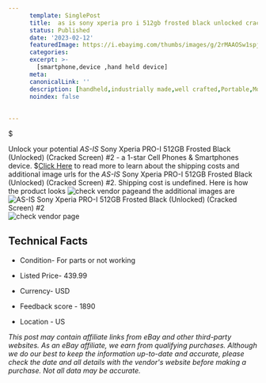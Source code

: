 ```yaml
---
      template: SinglePost
      title:  as is sony xperia pro i 512gb frosted black unlocked cracked screen 2
      status: Published
      date: '2023-02-12'
      featuredImage: https://i.ebayimg.com/thumbs/images/g/2rMAAOSw1spjz395/s-l225.jpg
      categories: 
      excerpt: >-
        [smartphone,device ,hand held device]
      meta:
      canonicalLink: ''
      description: [handheld,industrially made,well crafted,Portable,Mobile,Compact,Convenient,Lightweight,Maneuverable,Man-portable,Miniature,Carriable,Hand-held,Light,Holdable,Transportable,Mobile device,Pocket-sized,On-the-go,Wireless,Cordless,Compact size,Convenient size, smartphone,device ,hand held device]
      noindex: false
      
        
---
```

$

Unlock your potential *AS-IS* Sony Xperia PRO-I 512GB Frosted Black (Unlocked) (Cracked Screen) #2 - a 1-star Cell Phones & Smartphones device.
$[Click Here](https://www.ebay.com/itm/325510092462?hash=item4bc9e9d6ae%3Ag%3A2rMAAOSw1spjz395&mkevt=1&mkcid=1&mkrid=711-53200-19255-0&campid=%253CePNCampaignId%253E&customid=%253CreferenceId%253E&toolid=10049) to read more to learn about the shipping costs and additional image urls for the *AS-IS* Sony Xperia PRO-I 512GB Frosted Black (Unlocked) (Cracked Screen) #2. Shipping cost is undefined. Here is how the product looks ![check vendor page](https://i.ebayimg.com/thumbs/images/g/2rMAAOSw1spjz395/s-l225.jpg)and the additional images are![*AS-IS* Sony Xperia PRO-I 512GB Frosted Black (Unlocked) (Cracked Screen) #2](https://i.ebayimg.com/images/g/2rMAAOSw1spjz395/s-l960.jpg)![check vendor page](https://origin-galleryplus.ebayimg.com/ws/web/325510092462_2_0_1/225x225.jpg,https://origin-galleryplus.ebayimg.com/ws/web/325510092462_3_0_1/225x225.jpg,https://origin-galleryplus.ebayimg.com/ws/web/325510092462_4_0_1/225x225.jpg)



 ## Technical Facts 



     
      

 - Condition- For parts or not working 


      

 - Listed Price- 439.99 


      

 - Currency- USD 


      

 - Feedback score - 1890 


      

 - Location - US 


      
      

 *_This post may contain affiliate links from eBay and other third-party websites. As an eBay affiliate, we earn from qualifying purchases. Although we do our best to keep the information up-to-date and accurate, please check the date and all details with the vendor's website before making a purchase. Not all data may be accurate._*






